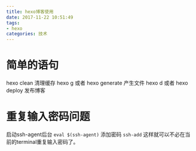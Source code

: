 ```yaml
---
title: hexo博客使用
date: 2017-11-22 10:51:49
tags:
- hexo
categories: 技术
---
```

# 简单的语句
hexo clean 清理缓存
hexo g 或者 hexo generate 产生文件
hexo d 或者 hexo deploy 发布博客

# 重复输入密码问题
启动ssh-agent后台 `eval $(ssh-agent)`
添加密码 `ssh-add`
这样就可以不必在当前的terminal重复输入密码了。
